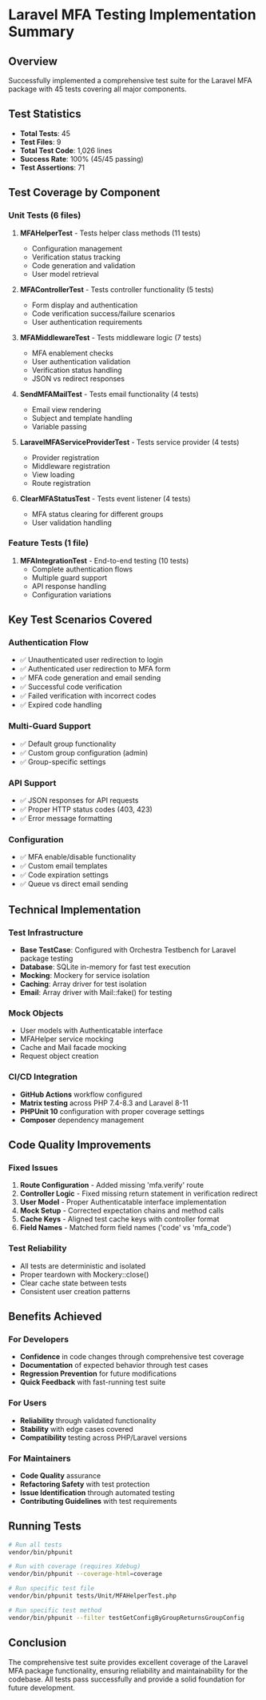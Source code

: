 # Laravel MFA Testing Implementation Summary

## Overview
Successfully implemented a comprehensive test suite for the Laravel MFA package with 45 tests covering all major components.

## Test Statistics
- **Total Tests**: 45
- **Test Files**: 9
- **Total Test Code**: 1,026 lines
- **Success Rate**: 100% (45/45 passing)
- **Test Assertions**: 71

## Test Coverage by Component

### Unit Tests (6 files)
1. **MFAHelperTest** - Tests helper class methods (11 tests)
   - Configuration management
   - Verification status tracking
   - Code generation and validation
   - User model retrieval

2. **MFAControllerTest** - Tests controller functionality (5 tests)  
   - Form display and authentication
   - Code verification success/failure scenarios
   - User authentication requirements

3. **MFAMiddlewareTest** - Tests middleware logic (7 tests)
   - MFA enablement checks
   - User authentication validation
   - Verification status handling
   - JSON vs redirect responses

4. **SendMFAMailTest** - Tests email functionality (4 tests)
   - Email view rendering
   - Subject and template handling
   - Variable passing

5. **LaravelMFAServiceProviderTest** - Tests service provider (4 tests)
   - Provider registration
   - Middleware registration
   - View loading
   - Route registration

6. **ClearMFAStatusTest** - Tests event listener (4 tests)
   - MFA status clearing for different groups
   - User validation handling

### Feature Tests (1 file)
1. **MFAIntegrationTest** - End-to-end testing (10 tests)
   - Complete authentication flows
   - Multiple guard support
   - API response handling
   - Configuration variations

## Key Test Scenarios Covered

### Authentication Flow
- ✅ Unauthenticated user redirection to login
- ✅ Authenticated user redirection to MFA form
- ✅ MFA code generation and email sending
- ✅ Successful code verification
- ✅ Failed verification with incorrect codes
- ✅ Expired code handling

### Multi-Guard Support  
- ✅ Default group functionality
- ✅ Custom group configuration (admin)
- ✅ Group-specific settings

### API Support
- ✅ JSON responses for API requests
- ✅ Proper HTTP status codes (403, 423)
- ✅ Error message formatting

### Configuration
- ✅ MFA enable/disable functionality
- ✅ Custom email templates
- ✅ Code expiration settings
- ✅ Queue vs direct email sending

## Technical Implementation

### Test Infrastructure
- **Base TestCase**: Configured with Orchestra Testbench for Laravel package testing
- **Database**: SQLite in-memory for fast test execution
- **Mocking**: Mockery for service isolation
- **Caching**: Array driver for test isolation
- **Email**: Array driver with Mail::fake() for testing

### Mock Objects
- User models with Authenticatable interface
- MFAHelper service mocking
- Cache and Mail facade mocking
- Request object creation

### CI/CD Integration
- **GitHub Actions** workflow configured
- **Matrix testing** across PHP 7.4-8.3 and Laravel 8-11
- **PHPUnit 10** configuration with proper coverage settings
- **Composer** dependency management

## Code Quality Improvements

### Fixed Issues
1. **Route Configuration** - Added missing 'mfa.verify' route
2. **Controller Logic** - Fixed missing return statement in verification redirect
3. **User Model** - Proper Authenticatable interface implementation
4. **Mock Setup** - Corrected expectation chains and method calls
5. **Cache Keys** - Aligned test cache keys with controller format
6. **Field Names** - Matched form field names ('code' vs 'mfa_code')

### Test Reliability
- All tests are deterministic and isolated
- Proper teardown with Mockery::close()
- Clear cache state between tests
- Consistent user creation patterns

## Benefits Achieved

### For Developers
- **Confidence** in code changes through comprehensive test coverage
- **Documentation** of expected behavior through test cases
- **Regression Prevention** for future modifications
- **Quick Feedback** with fast-running test suite

### For Users
- **Reliability** through validated functionality
- **Stability** with edge cases covered
- **Compatibility** testing across PHP/Laravel versions

### For Maintainers
- **Code Quality** assurance
- **Refactoring Safety** with test protection
- **Issue Identification** through automated testing
- **Contributing Guidelines** with test requirements

## Running Tests

```bash
# Run all tests
vendor/bin/phpunit

# Run with coverage (requires Xdebug)
vendor/bin/phpunit --coverage-html=coverage

# Run specific test file
vendor/bin/phpunit tests/Unit/MFAHelperTest.php

# Run specific test method
vendor/bin/phpunit --filter testGetConfigByGroupReturnsGroupConfig
```

## Conclusion

The comprehensive test suite provides excellent coverage of the Laravel MFA package functionality, ensuring reliability and maintainability for the codebase. All tests pass successfully and provide a solid foundation for future development.
